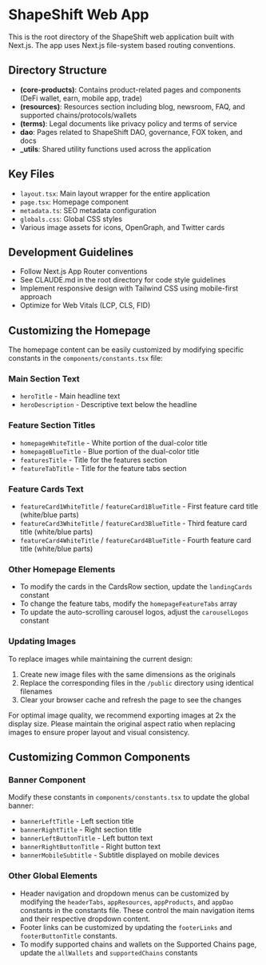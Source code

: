 # ShapeShift Web App

This is the root directory of the ShapeShift web application built with Next.js. The app uses Next.js file-system based routing conventions.

## Directory Structure

- **(core-products)**: Contains product-related pages and components (DeFi wallet, earn, mobile app, trade)
- **(resources)**: Resources section including blog, newsroom, FAQ, and supported chains/protocols/wallets
- **(terms)**: Legal documents like privacy policy and terms of service
- **dao**: Pages related to ShapeShift DAO, governance, FOX token, and docs
- **\_utils**: Shared utility functions used across the application

## Key Files

- `layout.tsx`: Main layout wrapper for the entire application
- `page.tsx`: Homepage component
- `metadata.ts`: SEO metadata configuration
- `globals.css`: Global CSS styles
- Various image assets for icons, OpenGraph, and Twitter cards

## Development Guidelines

- Follow Next.js App Router conventions
- See CLAUDE.md in the root directory for code style guidelines
- Implement responsive design with Tailwind CSS using mobile-first approach
- Optimize for Web Vitals (LCP, CLS, FID)

## Customizing the Homepage

The homepage content can be easily customized by modifying specific constants in the `components/constants.tsx` file:

### Main Section Text

- `heroTitle` - Main headline text
- `heroDescription` - Descriptive text below the headline

### Feature Section Titles

- `homepageWhiteTitle` - White portion of the dual-color title
- `homepageBlueTitle` - Blue portion of the dual-color title
- `featuresTitle` - Title for the features section
- `featureTabTitle` - Title for the feature tabs section

### Feature Cards Text

- `featureCard1WhiteTitle` / `featureCard1BlueTitle` - First feature card title (white/blue parts)
- `featureCard3WhiteTitle` / `featureCard3BlueTitle` - Third feature card title (white/blue parts)
- `featureCard4WhiteTitle` / `featureCard4BlueTitle` - Fourth feature card title (white/blue parts)

### Other Homepage Elements

- To modify the cards in the CardsRow section, update the `landingCards` constant
- To change the feature tabs, modify the `homepageFeatureTabs` array
- To update the auto-scrolling carousel logos, adjust the `carouselLogos` constant

### Updating Images

To replace images while maintaining the current design:

1. Create new image files with the same dimensions as the originals
2. Replace the corresponding files in the `/public` directory using identical filenames
3. Clear your browser cache and refresh the page to see the changes

For optimal image quality, we recommend exporting images at 2x the display size. Please maintain the original aspect ratio when replacing images to ensure proper layout and visual consistency.

## Customizing Common Components

### Banner Component

Modify these constants in `components/constants.tsx` to update the global banner:

- `bannerLeftTitle` - Left section title
- `bannerRightTitle` - Right section title
- `bannerLeftButtonTitle` - Left button text
- `bannerRightButtonTitle` - Right button text
- `bannerMobileSubtitle` - Subtitle displayed on mobile devices

### Other Global Elements

- Header navigation and dropdown menus can be customized by modifying the `headerTabs`, `appResources`, `appProducts`, and `appDao` constants in the constants file. These control the main navigation items and their respective dropdown content.
- Footer links can be customized by updating the `footerLinks` and `footerButtonTitle` constants.
- To modify supported chains and wallets on the Supported Chains page, update the `allWallets` and `supportedChains` constants
